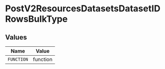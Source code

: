 # PostV2ResourcesDatasetsDatasetIDRowsBulkType


## Values

| Name       | Value      |
| ---------- | ---------- |
| `FUNCTION` | function   |